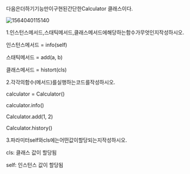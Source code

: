 다음은더하기기능만이구현된간단한Calculator 클래스이다.

![1564040115140](C:\Users\student\AppData\Roaming\Typora\typora-user-images\1564040115140.png)

1.인스턴스메서드,스태틱메서드,클래스메서드에해당하는함수가무엇인지작성하시오.

인스턴스메서드 = info(self)

스태틱메서드 = add(a, b)

클래스메서드 = histort(cls)

2.각각의함수(메서드)를실행하는코드를작성하시오.

calculator = Calculator()

calculator.info()

Calculator.add(1, 2)

Calculator.history()

3.파라미터self와cls에는어떤값이할당되는지작성하시오.

cls: 클래스 값이 할당됨

self: 인스턴스 값이 할당됨